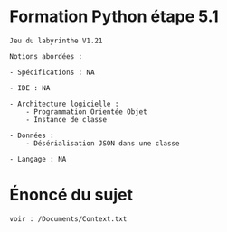 # Formation Python étape 5.1

    Jeu du labyrinthe V1.21

    Notions abordées :

    - Spécifications : NA

    - IDE : NA

    - Architecture logicielle :
        - Programmation Orientée Objet
        - Instance de classe

    - Données : 
        - Désérialisation JSON dans une classe

    - Langage : NA

# Énoncé du sujet

    voir : /Documents/Context.txt
